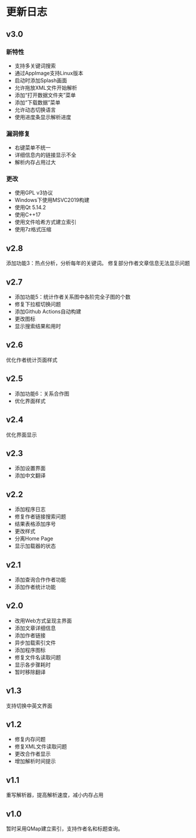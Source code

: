 # 更新日志
## v3.0
### 新特性
* 支持多关键词搜索
* 通过AppImage支持Linux版本
* 启动时添加Splash画面
* 允许拖放XML文件开始解析
* 添加“打开数据文件夹”菜单
* 添加“下载数据”菜单
* 允许动态切换语言
* 使用进度条显示解析进度

### 漏洞修复
* 右键菜单不统一
* 详细信息内的链接显示不全
* 解析内存占用过大

### 更改
* 使用GPL v3协议
* Windows下使用MSVC2019构建
* 使用Qt 5.14.2
* 使用C++17
* 使用文件哈希方式建立索引
* 使用7z格式压缩

## v2.8
添加功能3：热点分析，分析每年的关键词。
修复部分作者文章信息无法显示问题

## v2.7
* 添加功能5：统计作者关系图中各阶完全子图的个数
* 修复下拉框切换问题
* 添加Github Actions自动构建
* 更改图标
* 显示搜索结果和用时

## v2.6
优化作者统计页面样式

## v2.5
* 添加功能6：关系合作图
* 优化界面样式

## v2.4
优化界面显示

## v2.3
* 添加设置界面
* 添加中文翻译

## v2.2
* 添加程序日志
* 修复作者链接搜索问题
* 结果表格添加序号
* 更改样式
* 分离Home Page
* 显示加载器的状态

## v2.1
* 添加查询合作作者功能
* 添加作者统计功能

## v2.0
* 改用Web方式呈现主界面
* 添加文章详细信息
* 添加作者链接
* 异步加载索引文件
* 添加程序图标
* 修复文件名读取问题
* 显示各步骤耗时
* 暂时移除翻译

## v1.3
支持切换中英文界面

## v1.2
* 修复内存问题
* 修复XML文件读取问题
* 更改合作者显示
* 增加解析时间提示

## v1.1
重写解析器，提高解析速度，减小内存占用

## v1.0
暂时采用QMap建立索引，支持作者名和标题查询。

